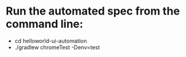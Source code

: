
# Run the automated spec from the command line:
  - cd helloworld-ui-automation
  - ./gradlew chromeTest -Denv=test